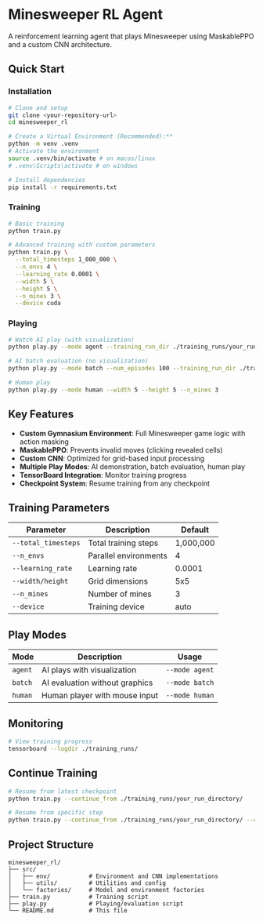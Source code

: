 # Minesweeper RL Agent

A reinforcement learning agent that plays Minesweeper using MaskablePPO and a custom CNN architecture.

## Quick Start

### Installation

```bash
# Clone and setup
git clone <your-repository-url>
cd minesweeper_rl

# Create a Virtual Environment (Recommended):**
python -m venv .venv
# Activate the environment
source .venv/bin/activate # on macos/linux
# .venv\Scripts\activate # on windows

# Install dependencies
pip install -r requirements.txt
```

### Training

```bash
# Basic training
python train.py

# Advanced training with custom parameters
python train.py \
  --total_timesteps 1_000_000 \
  --n_envs 4 \
  --learning_rate 0.0001 \
  --width 5 \
  --height 5 \
  --n_mines 3 \
  --device cuda
```

### Playing

```bash
# Watch AI play (with visualization)
python play.py --mode agent --training_run_dir ./training_runs/your_run_directory/

# AI batch evaluation (no visualization)
python play.py --mode batch --num_episodes 100 --training_run_dir ./training_runs/your_run_directory/

# Human play
python play.py --mode human --width 5 --height 5 --n_mines 3
```

## Key Features

- **Custom Gymnasium Environment**: Full Minesweeper game logic with action masking
- **MaskablePPO**: Prevents invalid moves (clicking revealed cells)
- **Custom CNN**: Optimized for grid-based input processing
- **Multiple Play Modes**: AI demonstration, batch evaluation, human play
- **TensorBoard Integration**: Monitor training progress
- **Checkpoint System**: Resume training from any checkpoint

## Training Parameters

| Parameter | Description | Default |
|-----------|-------------|---------|
| `--total_timesteps` | Total training steps | 1,000,000 |
| `--n_envs` | Parallel environments | 4 |
| `--learning_rate` | Learning rate | 0.0001 |
| `--width/height` | Grid dimensions | 5x5 |
| `--n_mines` | Number of mines | 3 |
| `--device` | Training device | auto |

## Play Modes

| Mode | Description | Usage |
|------|-------------|-------|
| `agent` | AI plays with visualization | `--mode agent` |
| `batch` | AI evaluation without graphics | `--mode batch` |
| `human` | Human player with mouse input | `--mode human` |

## Monitoring

```bash
# View training progress
tensorboard --logdir ./training_runs/
```

## Continue Training

```bash
# Resume from latest checkpoint
python train.py --continue_from ./training_runs/your_run_directory/

# Resume from specific step
python train.py --continue_from ./training_runs/your_run_directory/ --continue_steps 100000
```

## Project Structure

```
minesweeper_rl/
├── src/
│   ├── env/           # Environment and CNN implementations
│   ├── utils/         # Utilities and config
│   └── factories/     # Model and environment factories
├── train.py           # Training script
├── play.py            # Playing/evaluation script
└── README.md          # This file
```